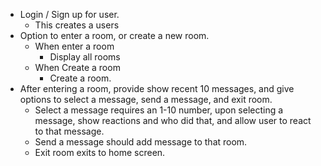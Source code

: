 - Login / Sign up for user.
  - This creates a users
- Option to enter a room, or create a new room.
  - When enter a room
    - Display all rooms
  - When Create a room
    - Create a room.
- After entering a room, provide show recent 10 messages, and give options to select a message, send a message, and exit room.
  - Select a message requires an 1-10 number, upon selecting a message, show reactions and who did that, and allow user to react to that message.
  - Send a message should add message to that room.
  - Exit room exits to home screen.
  
  